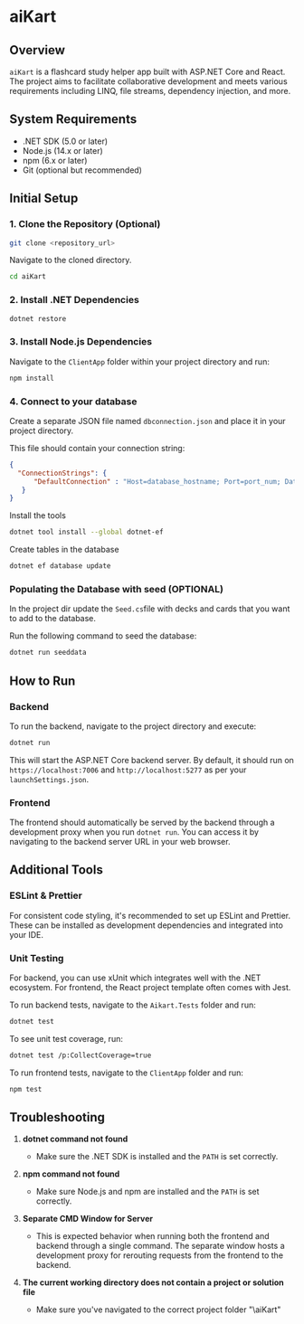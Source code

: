 # aiKart

## Overview

`aiKart` is a flashcard study helper app built with ASP.NET Core and React. The project aims to facilitate collaborative development and meets various requirements including LINQ, file streams, dependency injection, and more.

## System Requirements

- .NET SDK (5.0 or later)
- Node.js (14.x or later)
- npm (6.x or later)
- Git (optional but recommended)

## Initial Setup

### 1. Clone the Repository (Optional)

```bash
git clone <repository_url>
```

Navigate to the cloned directory.

```bash
cd aiKart
```

### 2. Install .NET Dependencies

```bash
dotnet restore
```

### 3. Install Node.js Dependencies

Navigate to the `ClientApp` folder within your project directory and run:

```bash
npm install
```

### 4. Connect to your database

Create a separate JSON file named `dbconnection.json` and place it in your project directory. 

This file should contain your connection string:

```json
{
  "ConnectionStrings": {
      "DefaultConnection" : "Host=database_hostname; Port=port_num; Database=database_name; Username=database_username; Password=password"
   }
}
```

Install the tools

```bash
dotnet tool install --global dotnet-ef
```

Create tables in the database

```bash
dotnet ef database update
```

### Populating the Database with seed (OPTIONAL)

In the project dir update the `Seed.cs`file with decks and cards that you want to add to the database.

Run the following command to seed the database:

```bash
dotnet run seeddata
```

## How to Run

### Backend

To run the backend, navigate to the project directory and execute:

```bash
dotnet run
```

This will start the ASP.NET Core backend server. By default, it should run on `https://localhost:7006` and `http://localhost:5277` as per your `launchSettings.json`.

### Frontend

The frontend should automatically be served by the backend through a development proxy when you run `dotnet run`. You can access it by navigating to the backend server URL in your web browser.

## Additional Tools

### ESLint & Prettier

For consistent code styling, it's recommended to set up ESLint and Prettier. These can be installed as development dependencies and integrated into your IDE.

### Unit Testing

For backend, you can use xUnit which integrates well with the .NET ecosystem.
For frontend, the React project template often comes with Jest.

To run backend tests, navigate to the `Aikart.Tests` folder and run:

```bash
dotnet test
```

To see unit test coverage, run:

```bash
dotnet test /p:CollectCoverage=true
```

To run frontend tests, navigate to the `ClientApp` folder and run:

```bash
npm test
```

## Troubleshooting

1. **dotnet command not found**
   - Make sure the .NET SDK is installed and the `PATH` is set correctly.
   
2. **npm command not found**
   - Make sure Node.js and npm are installed and the `PATH` is set correctly.

3. **Separate CMD Window for Server**
   - This is expected behavior when running both the frontend and backend through a single command. The separate window hosts a development proxy for rerouting requests from the frontend to the backend.

4. **The current working directory does not contain a project or solution file**
   - Make sure you've navigated to the correct project folder "\aiKart"
